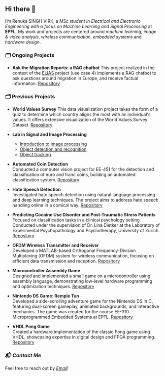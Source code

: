 ## Hi there 👋

I’m Renuka SINGH VIRK, a *MSc student in Electrical and Electronic Engineering with a focus on Machine Learning and Signal Processing* at **EPFL**. My work and projects are centered around  *machine learning*, *image & video analysis*, *wireless communication*, *embedded systems* and *hardware design*. 

### 🗂️ Ongoing Projects
- **Ask the Migration Reports: a RAG chatbot**
  This project realized in the context of the [ELIAS](https://elias-ai.eu/) project (use case 4) implements a RAG chatbot to ask questions around migration in Europe, and receive factual informaiton.  [Repository](https://github.com/renukasinghvirk/idiap_elias_semester_project)

### 🗂️ Previous Projects

- **World Values Survey**
  This data visualization project takes the form of a quiz to determine which country aligns the most with an individual's values. It offers extensive visualization of the World Values Survey Dataset. [Repository](https://com-480-data-visualization.github.io/data-vizards/)

- **Lab in Signal and Image Processing**
  - [Introduction to image processing](https://github.com/renukasinghvirk/lab_signal_processing/blob/main/Assignment%201%20Introduction%20to%20Image%20Processing.ipynb)
  - [Object detection and recognition](https://github.com/renukasinghvirk/lab_signal_processing/blob/main/Assignment%202%20Object%20Detection%20and%20Recognition.ipynb)
  - [Object tracking](https://github.com/renukasinghvirk/lab_signal_processing/blob/main/Assignment%203%20Object%20Tracking.ipynb)

- **Automated Coin Detection**  
 Conducted a computer vision project for EE-451 for the detection and classification of euro and franc coins, building an automated classification system. [Repository](https://github.com/renukasinghvirk/Project_imageanalysis/blob/ca8c9e9af73ab01da491050c1336f810f3ea0128/Group56%20(5).ipynb)

- **Hate Speech Detection**  
  Investigated hate speech detection using natural language processing and deep learning techniques. The project aims to address hate speech handling online in a comical way. [Repository](https://github.com/mehdihajoub/Borderline/tree/main)

- **Predicting Cocaine Use Disorder and Post-Traumatic Stress Patients**  
  Focused on classification tasks in a clinical psychology setting. Conducted under the supervision of Dr. Lina Dietker at the Laboratory of Experimental Psychopathology and Psychotherapy, University of Zurich. [Repository](https://github.com/CS-433/ml-project-2-roc-stars.git)

- **OFDM Wireless Transmitter and Receiver**  
  Developed a MATLAB-based Orthogonal Frequency-Division Multiplexing (OFDM) system for wireless communication, focusing on efficient data transmission and reception. [Repository](https://github.com/renukasinghvirk/OFDM_system)

- **Microcontroller Assembly Game**  
  Designed and implemented a small game on a microcontroller using assembly language, demonstrating low-level hardware programming and optimization techniques. [Repository](https://github.com/renukasinghvirk/MCU_project)

- **Nintendo DS Game: Remple Tun**  
 Developed a side-scrolling adventure game for the Nintendo DS in C, featuring dual-screen gameplay, animated backgrounds, and interactive mechanics. The game was created for the course EE-310 Microprogrammed Embedded Systems at EPFL. [Repository](https://github.com/renukasinghvirk/NintendoDS_project)
  
- **VHDL Pong Game**  
  Created a hardware implementation of the classic Pong game using VHDL, showcasing expertise in digital design and FPGA programming. [Repository](https://github.com/ThomasLenges/FractalPong-A-PYNQ-Z2-Game)


### 📬 *Contact Me*

Feel free to reach out by *[Email](mailto:renuka.singhvirk@epfl.ch)*!
<!--
**renukasinghvirk/renukasinghvirk** is a ✨ _special_ ✨ repository because its `README.md` (this file) appears on your GitHub profile.

Here are some ideas to get you started:

- 🔭 I’m currently working on ...
- 🌱 I’m currently learning ...
- 👯 I’m looking to collaborate on ...
- 🤔 I’m looking for help with ...
- 💬 Ask me about ...
- 📫 How to reach me: ...
- 😄 Pronouns: ...
- ⚡ Fun fact: ...
-->
